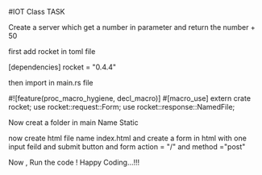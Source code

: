 #IOT Class TASK

Create a server which get a number in parameter and return the number + 50

first add rocket in toml file

[dependencies]
rocket = "0.4.4"

then import in main.rs file

#![feature(proc_macro_hygiene, decl_macro)]
#[macro_use] extern crate rocket;
use rocket::request::Form;
use rocket::response::NamedFile;

Now creat a folder in main Name Static

now create html file name index.html and create a form in html with one input feild and submit button and form action = "/" and method ="post"

Now , Run the code ! Happy Coding...!!!
